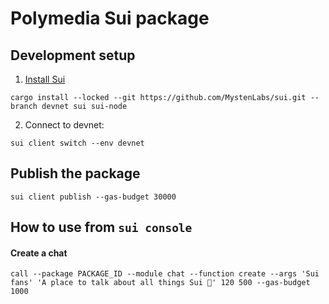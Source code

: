 # Polymedia Sui package

## Development setup
1. [Install Sui](https://docs.sui.io/build/install#install-sui-binaries)
```
cargo install --locked --git https://github.com/MystenLabs/sui.git --branch devnet sui sui-node
```
2. Connect to devnet:
```
sui client switch --env devnet
```

## Publish the package
```
sui client publish --gas-budget 30000
```

## How to use from `sui console`
#### Create a chat
```
call --package PACKAGE_ID --module chat --function create --args 'Sui fans' 'A place to talk about all things Sui 🌊' 120 500 --gas-budget 1000
```
